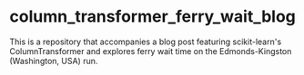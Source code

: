 # column_transformer_ferry_wait_blog
This is a repository that accompanies a blog post featuring scikit-learn's ColumnTransformer and explores ferry wait time on the Edmonds-Kingston (Washington, USA) run.
